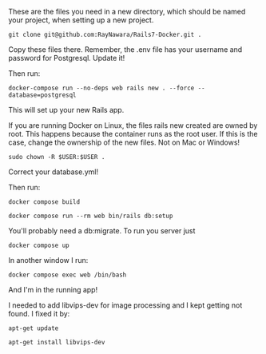 These are the files you need in a new directory, which should be named your project, when setting up a new project.

`git clone git@github.com:RayNawara/Rails7-Docker.git .`

Copy these files there. Remember, the .env file has your username and password for Postgresql. Update it!

Then run:

`docker-compose run --no-deps web rails new . --force --database=postgresql`

This will set up your new Rails app.

If you are running Docker on Linux, the files rails new created are owned by root. This happens because the container runs as the root user. If this is the case, change the ownership of the new files. Not on Mac or Windows!

`sudo chown -R $USER:$USER .`

Correct your database.yml!

Then run:

`docker compose build`

`docker compose run --rm web bin/rails db:setup`

You'll probably need a db:migrate. To run you server just

`docker compose up`

In another window I run:

`docker compose exec web /bin/bash`

And I'm in the running app!

I needed to add libvips-dev for image processing and I kept getting not found. I fixed it by:

`apt-get update`

`apt-get install libvips-dev`